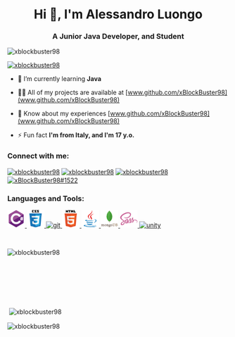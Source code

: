 <h1 align="center">Hi 👋, I'm Alessandro Luongo</h1>
<h3 align="center">A Junior Java Developer, and Student</h3>
<p align="left"> <img src="https://komarev.com/ghpvc/?username=xblockbuster98&label=Profile%20views&color=0e75b6&style=flat" alt="xblockbuster98" /> </p>

<p align="left"> <a href="https://github.com/ryo-ma/github-profile-trophy"><img src="https://github-profile-trophy.vercel.app/?username=xblockbuster98" alt="xblockbuster98" /></a> </p>

- 🌱 I’m currently learning **Java**

- 👨‍💻 All of my projects are available at [www.github.com/xBlockBuster98](www.github.com/xBlockBuster98)

- 📄 Know about my experiences [www.github.com/xBlockBuster98](www.github.com/xBlockBuster98)

- ⚡ Fun fact **I'm from Italy, and I'm 17 y.o.**

<h3 align="left">Connect with me:</h3>
<p align="left">
<a href="https://dev.to/xblockbuster98" target="blank"><img align="center" src="https://cdn.jsdelivr.net/npm/simple-icons@3.0.1/icons/dev-dot-to.svg" alt="xblockbuster98" height="30" width="40" /></a>
<a href="https://stackoverflow.com/users/xblockbuster98" target="blank"><img align="center" src="https://raw.githubusercontent.com/rahuldkjain/github-profile-readme-generator/master/src/images/icons/Social/stack-overflow.svg" alt="xblockbuster98" height="30" width="40" /></a>
<a href="https://www.youtube.com/c/xblockbuster98" target="blank"><img align="center" src="https://raw.githubusercontent.com/rahuldkjain/github-profile-readme-generator/master/src/images/icons/Social/youtube.svg" alt="xblockbuster98" height="30" width="40" /></a>
<a href="https://discord.gg/xBlockBuster98#1522" target="blank"><img align="center" src="https://raw.githubusercontent.com/rahuldkjain/github-profile-readme-generator/master/src/images/icons/Social/discord.svg" alt="xBlockBuster98#1522" height="30" width="40" /></a>
</p>

<h3 align="left">Languages and Tools:</h3>
<p align="left"> <a href="https://www.w3schools.com/cs/" target="_blank"> <img src="https://raw.githubusercontent.com/devicons/devicon/master/icons/csharp/csharp-original.svg" alt="csharp" width="40" height="40"/> </a> <a href="https://www.w3schools.com/css/" target="_blank"> <img src="https://raw.githubusercontent.com/devicons/devicon/master/icons/css3/css3-original-wordmark.svg" alt="css3" width="40" height="40"/> </a> <a href="https://git-scm.com/" target="_blank"> <img src="https://www.vectorlogo.zone/logos/git-scm/git-scm-icon.svg" alt="git" width="40" height="40"/> </a> <a href="https://www.w3.org/html/" target="_blank"> <img src="https://raw.githubusercontent.com/devicons/devicon/master/icons/html5/html5-original-wordmark.svg" alt="html5" width="40" height="40"/> </a> <a href="https://www.java.com" target="_blank"> <img src="https://raw.githubusercontent.com/devicons/devicon/master/icons/java/java-original.svg" alt="java" width="40" height="40"/> </a> <a href="https://www.mongodb.com/" target="_blank"> <img src="https://raw.githubusercontent.com/devicons/devicon/master/icons/mongodb/mongodb-original-wordmark.svg" alt="mongodb" width="40" height="40"/> </a> <a href="https://sass-lang.com" target="_blank"> <img src="https://raw.githubusercontent.com/devicons/devicon/master/icons/sass/sass-original.svg" alt="sass" width="40" height="40"/> </a> <a href="https://unity.com/" target="_blank"> <img src="https://www.vectorlogo.zone/logos/unity3d/unity3d-icon.svg" alt="unity" width="40" height="40"/> </a> </p>

<br />

<p><img align="left" src="https://github-readme-stats.vercel.app/api/top-langs?username=xblockbuster98&show_icons=true&locale=en&layout=compact" alt="xblockbuster98" /></p>

<br />
<br />
<br />
<br />
<br />
<br />
<br />

<p>&nbsp;<img align="center" src="https://github-readme-stats.vercel.app/api?username=xblockbuster98&show_icons=true&locale=en" alt="xblockbuster98" /></p>

<p><img align="center" src="https://github-readme-streak-stats.herokuapp.com/?user=xblockbuster98&" alt="xblockbuster98" /></p>
